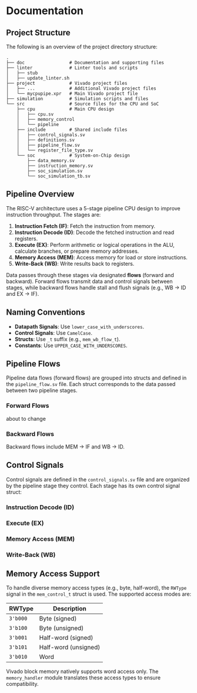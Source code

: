 # Documentation

## Project Structure

The following is an overview of the project directory structure:

```plaintext
.
├── doc                 # Documentation and supporting files
├── linter              # Linter tools and scripts
│   ├── stub
│   ├── update_linter.sh
├── project             # Vivado project files
│   ├── ...             # Additional Vivado project files
│   └── mycpupipe.xpr   # Main Vivado project file
├── simulation          # Simulation scripts and files
└── src                 # Source files for the CPU and SoC
    ├── cpu             # Main CPU design
    │   ├── cpu.sv
    │   ├── memory_control
    │   └── pipeline
    ├── include         # Shared include files
    │   ├── control_signals.sv
    │   ├── definitions.sv
    │   ├── pipeline_flow.sv
    │   └── register_file_type.sv
    └── soc             # System-on-Chip design
        ├── data_memory.sv
        ├── instruction_memory.sv
        ├── soc_simulation.sv
        └── soc_simulation_tb.sv
```

## Pipeline Overview

The RISC-V architecture uses a 5-stage pipeline CPU design to improve instruction throughput. The stages are:

1. **Instruction Fetch (IF)**: Fetch the instruction from memory.
2. **Instruction Decode (ID)**: Decode the fetched instruction and read registers.
3. **Execute (EX)**: Perform arithmetic or logical operations in the ALU, calculate branches, or prepare memory addresses.
4. **Memory Access (MEM)**: Access memory for load or store instructions.
5. **Write-Back (WB)**: Write results back to registers.

Data passes through these stages via designated **flows** (forward and backward). Forward flows transmit data and control signals between stages, while backward flows handle stall and flush signals (e.g., WB → ID and EX → IF).

## Naming Conventions

- **Datapath Signals**: Use `lower_case_with_underscores`.
- **Control Signals**: Use `CamelCase`.
- **Structs**: Use `_t` suffix (e.g., `mem_wb_flow_t`).
- **Constants**: Use `UPPER_CASE_WITH_UNDERSCORES`.

## Pipeline Flows

Pipeline data flows (forward flows) are grouped into structs and defined in the `pipeline_flow.sv` file. Each struct corresponds to the data passed between two pipeline stages.

### Forward Flows

about to change
<!-- 1. **`if_id_flow_t`: From Instruction Fetch (IF) to Instruction Decode (ID)**
   - `logic [31:0] pc`: Program Counter.
   - `logic [31:0] instr`: Instruction fetched from memory.

2. **`id_ex_flow_t`: From Instruction Decode (ID) to Execute (EX)**
   - `logic [31:0] pc`: Program Counter.
   - `logic [31:0] rs1_data`: Data of source register 1.
   - `logic [31:0] rs2_data`: Data of source register 2.
   - `logic [4:0] rd_addr`: Destination register address.
   - `logic [31:0] immediate`: Immediate value.
   - `ex_control_t ex_ctrl`: Execution control signals (see [Control Signals](#control-signals)).
   - `mem_control_t mem_ctrl`: Memory control signals.
   - `wb_control_t wb_ctrl`: Write-back control signals.

3. **`ex_mem_flow_t`: From Execute (EX) to Memory Access (MEM)**
   - Includes ALU results, PC updates, and downstream control signals. Key fields:
     - `logic [31:0] alu_result`: Result from ALU operations.
     - `logic zero`: Zero flag from the ALU (used for branching decisions).

4. **`mem_wb_flow_t`: From Memory Access (MEM) to Write-Back (WB)**
   - Key fields in this stage include data read from memory and settings for writing back results:
     - `logic [31:0] data_in`: Data read from memory.
     - `logic [31:0] pc_write`: Program Counter value to write back. -->

### Backward Flows

Backward flows include MEM -> IF and WB -> ID.

<!-- - **From Memory Access (MEM) to Instruction Fetch (IF)**
  - `logic PCSrc`: Determines the source of the next PC value.
  - `logic [31:0] pc_offset`: Offset to add to the current PC.
- **From Write-Back (WB) to Instruction Decode (ID)**
  - `logic RegWrite`: Enables register write-back.
  - `logic [4:0] rd_addr`: Destination register address.
  - `logic [31:0] rd_data`: Data to write back. -->

## Control Signals

Control signals are defined in the `control_signals.sv` file and are organized by the pipeline stage they control. Each stage has its own control signal struct:

### Instruction Decode (ID)

<!-- - `logic [2:0] ImmSel`: Immediate generator selection.
  - Determines the type of immediate (e.g., I-type, S-type, SB-type, UJ-type). -->

### Execute (EX)

<!-- - `logic [3:0] ALUControl`: Operation code for the ALU.
- `logic ALUSrcB`: Determines ALU source operand (register or immediate). -->

### Memory Access (MEM)

<!-- - `logic MemRW`: Control signal for memory read/write operations.
- `logic [2:0] RWType`: Determines the type of access (e.g., byte, half-word).
- `logic Branch`, `logic Jump`: Signals for conditional/unconditional branches.
- `logic InverseBranch`: Optional inversion for branch conditions. -->

### Write-Back (WB)

<!-- - `logic [1:0] MemtoReg`: Determines the data to write back (e.g., ALU result, memory data).
- `logic RegWrite`: Enables register write-back. -->

## Memory Access Support

To handle diverse memory access types (e.g., byte, half-word), the `RWType` signal in the `mem_control_t` struct is used. The supported access modes are:

| RWType   | Description         |
|----------|---------------------|
| `3'b000` | Byte (signed)       |
| `3'b100` | Byte (unsigned)     |
| `3'b001` | Half-word (signed)  |
| `3'b101` | Half-word (unsigned)|
| `3'b010` | Word                |

Vivado block memory natively supports word access only. The `memory_handler` module translates these access types to ensure compatibility.
